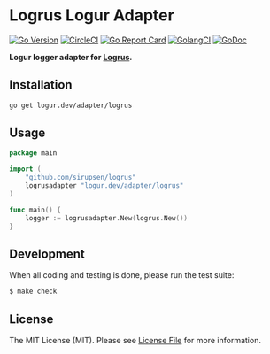 # Logrus Logur Adapter

[![Go Version](https://img.shields.io/badge/go%20version-%3E=1.11-orange.svg?style=flat-square)](https://github.com/logur/adapter-logrus)
[![CircleCI](https://circleci.com/gh/logur/adapter-logrus.svg?style=svg)](https://circleci.com/gh/logur/adapter-logrus)
[![Go Report Card](https://goreportcard.com/badge/logur.dev/adapter/logrus?style=flat-square)](https://goreportcard.com/report/logur.dev/adapter/logrus)
[![GolangCI](https://golangci.com/badges/github.com/logur/adapter-logrus.svg)](https://golangci.com/r/github.com/logur/adapter-logrus)
[![GoDoc](http://img.shields.io/badge/godoc-reference-5272B4.svg?style=flat-square)](https://godoc.org/logur.dev/adapter/logrus)

**Logur logger adapter for [Logrus](https://github.com/sirupsen/logrus).**


## Installation

```bash
go get logur.dev/adapter/logrus
```


## Usage

```go
package main

import (
	"github.com/sirupsen/logrus"
	logrusadapter "logur.dev/adapter/logrus"
)

func main() {
	logger := logrusadapter.New(logrus.New())
}
```


## Development

When all coding and testing is done, please run the test suite:

``` bash
$ make check
```


## License

The MIT License (MIT). Please see [License File](LICENSE) for more information.
